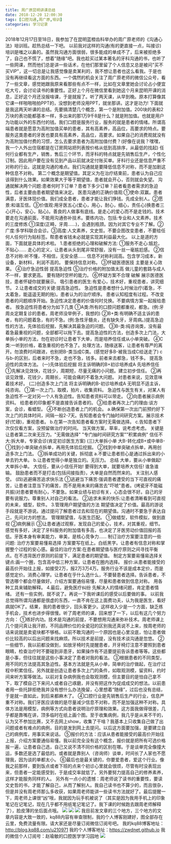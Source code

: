 ```yaml
---
title: 周广原昆明讲课总结
date: 2018-12-20 12:00:30
tags: [口腔沟通,周广原,培训]
categories: 学习记录
---
```

2018年12月17日至18日，我参加了在昆明蓝橙齿科举办的周广原老师的《沟通心法》培训班。趁热总结一下吧。
以前我对这样的沟通(有的更直接一点，叫接诊)培训是嗤之以鼻的。虽然我沟通方面很弱，很多能成的单成不了，后来被拒绝多了，自己也不慌了，想着"随缘"吧。我也趁买过某本著名的牙科沟通的书，也听了一些网课，然而他们总是讲一些话术，在他们那里留了个人信息又总是被问"买不买VIP"，这一切总是让我感觉像是卖某利的，我不想让患者也这么看我。于是也没有再继续看这方面的东西。一个偶然的机会关注了周广原老师的微信公众号，看了一些文章，感觉她跟我原来看那些有点不一样，比如在文章里她会讨论占小便宜吃大亏，会讨论读书的重要性。正好上个月在微信里看到她这个月来昆明开课的消息，正好这个月还没报啥课，于是就报了。听了两天课，从早到晚。原本打算像其它课一样啪啪啪拍PPT的，没想到老师没用PPT，就坐那讲。这才是功力!
下面就是我这两天听课的总结。先要搞清楚几个概念，第一个是附加值。200块的表和2万块的表功能都基本一样，多出来的那1万9千8是什么？就是附加值。也就是用户为功能以外的东西付的钱。我们口腔是服务行业，服务的就是患者的情绪。所谓高端患者就是愿意为高附加值买单的患者，其有高素养，高品位，高要求的特点。要服务这类患者的牙医也要具有高素养，高品位，高要求。如果自己的消费观就没有为高附加值付费的习惯，怎么去要求患者为高附加值付费？(好像在说我？嘿嘿，我一个人外出住宿都是在订房网站把列表按价格从低到高排序，从最低的找起)
任何行业都有生产，销售，售后三个环节，而牙科的特点就是先销售后生产，个性化订制。因此用户要在没有见到产品以前就决定付账买单。牙科行业还是信息严重不对称的行业。这就是沟通的难点。我们沟通就是要降低信息不对称，而不是加剧这种信息不对称。
第二个概念是期望值。其定义为在治疗结束前，患者认为自己应该得到什么效果。如果效果大于等于期望值，患者就会开心，否则就会失望。
沟通就解决两个问题:患者何时下订单？患者下多少订单？前者看患者需求的急迫性，后者主要由患者期望值来决定。
医患沟通的正确价值观:①使命:双赢。患者满意，牙医体现价值。我们成全患者，患者才能让我们挣钱。先成全别人。②愿景:和谐互信。③价值观:用牙医五心(爱心，用心，耐心，细心，责任心)换患者三心(开心，安心，贴心)。善良的人做事有底线。是走心的爱心而不是走钱的。技术要走在沟通前面，不能用沟通弥补技术。要练内功，包括:专业和人文素养。技术的三度修炼:①深度(正畸，牙周……)，会遇到瓶颈。因为对其它专业不了解。②广度:多学科联合会诊。③高度:人文素养，文史哲。不要企图改变患者，不要给任何人任何行为贴标签。帮患者省钱未必就是实现其利益最大化。
以上是道的方面，下面就是具体的术啦。
1.患者拒绝的心理和破解方法:
①服务不走心:尴尬，不贴心……
走心的定义，让患者从头到尾非常舒服，没有一丝一毫尴尬感。
②信息不对称:听不懂，不相信，无安全感……
信息不对称利润高。包含学习成本，新设备，新材料，利润不高的。
要保持信息对称。
③怀疑医德医技
主要是关心效果。
④治疗急迫性弱
提高急迫性
⑤治疗价格的附加值太高
做儿童的套路与成人不一样，要求更高。
要有随时空杯的能力。
⑥怀疑方案不合理
破解
展示医德医技，患者怀疑你就要展示。
吸引患者的医生:有爱心，技术好，重视患者，讲究细节。
2.让患者成交的关键:提高急迫性。
急迫性是患者想什么时候治疗(着急，不太着急，能遥遥无期的拖)。患者认为的治疗顺序。
患者认知程度有过程。不改变患者的问题顺序开始。急迫性决定患者的价值何时兑换。不要病情方案一起报给患者。
按急迫性将患者分为如下几类
①A类:所有的口腔问题都重视，都急。(例:牙周炎定期复诊的患者。周老师没举例子，我想的)
②B+类:有明确不适主诉的患者，有的问题着急，有的不急。(例:急性牙髓炎，还有缺失牙，牙周病。)提高急迫性的方法，先体验后挖掘，先解决其最急迫的问题。
③B-类:纯咨询类，没有最着急最重视的问题，全部都可以拖下去。提高急迫性的方法，创造多次上门法，大单拆小单的方法，勿在初诊时让患者下大单，而是培养信任或从小单突破。
④C类:一听到价格，着急重视的也不急了。处理方法，随缘送客，让患者有尊严的离开。勿浪费时间跟进，也别把B-类当成C类。(感觉好多B-被我当成C给送走了)
c与b-的区别，后者来时不急，走也不急，钱多。前者来去都急，钱不多。
提高急迫性的具体方法。
(一)先体验后挖掘
将主诉明确的B+初诊培养成A
先培养信任
①先解决见效快，花钱少，周期短，尽量无痛的小问题。建立初步信任。
②再谈见效慢，花钱少，周期长，可能会痛的不着急大问题。
对患者来说，见效意味着技术好。
(二)创造多次上门法
将主诉明确的B-初诊培养成A
无明显不适主诉，纯咨询。
①第一次上门，取模，拍片，收集资料。
急迫性与医生有关，对某人有急迫性不一定对另一个人有急迫性。告知患者资料可以带走。
②向患者展示病例资料。
给患者的印象都不是直接告诉患者的。
③给患者再次上门的理由:谈方案，会诊，看蜡型。
④不断创造患者上门的机会。
a.确保第一次出门前预约好下次上门的具体时间，间隔一般2-7天。告知患者会专门抽时间研究方案。展示技术好(忙碌)，重视患者。
b.在第一次告知患者看方案时无需做选择。
c.告知患者下次仅仅看方案，没预留做治疗的时间。
当天做方案，草率，说考虑考虑。
关键是让患者第二次来无压力。"无需做选择"
"专门抽时间研究方案""积累病例"
信任不大:拆大单，专家会诊(肯定初诊医生方案)
(三)大单拆小单
大B-转化成B+或中单B-
①找到小单突破点拆单，再用先体验后挖掘。
②找到中单突破点拆单，再用创造多次上门法。
③拆单成功的关键，拆彻底
a.不要让患者担心是通过拆出来的小单去钓大单。
b.让患者觉得小单是独立的。无压力。
总结
大单，要从小单做起!大单拆小单。
大信任，要从小信任开始!
要得到大单，就要培养大信任!
谁急谁输。
鼓励患者而不是打击(包括间接指责)，大单是自然而然来的。
关注别人感受。
(四)逃避痛苦追求快乐法
①逃避当下痛苦:强调患者遭受的当下可直视的痛苦，让患者注意当下的痛苦，而不是用未来的痛苦去"吓唬"患者。(烤瓷牙不能磁共振)对患者要有耐心，不要急。如果业绩与初诊有关，心态会很不好。自己的牙要有说服力。尊重别人对自己的看法。
②追求未来的快乐:让患者清晰看到可直视的未来，蜡型，软件。
3.管理用户期望值的方法
期望值决定了价值。最高的游说手段就是不游说。通过提问了解患者过去和现在的期望值。沟通时不要急于表达自己，先问对方的想法。
管理期望值，与医生匹配。
①做蜡型，软件模拟，做到直视
②病例展示
③让患者通过观察，发现自己的爱心，技术，对其重视，细节。感觉有多好，决定了牙科服务的附加值有多高，也决定了牙医劳动价值回报的高低。牙医本身有审美能力，审美，是核心竞争力……
制订治疗方案要注意的一些问题:
治疗方案要易懂易选择
方案要写在纸上。白纸黑字。让患者有信息对称和掌握整个过程的安心感。最佳的治疗方案:在患者期望值与医疗原则之间寻找平衡点。在不违背医疗原则的前提下，满足患者的期望值。
制定方案要易懂易选择关键点:画一个圈，包含高中低三种方案，让患者在圈内选择。
报价:从患者能接受的最高价开始往上报，如接受2万，报2万3万4万。服务行业不该是成本定价，而是感觉定价。消费心理学。让患者在乎什么选什么，不要替患者选择。告诉患者，不管选哪个都会尽量做好。介绍方案要通俗易懂，尽量和患者做到信息对称。
用各种工具来辅助解释。
4.最后，避免医疗纠纷
先解决人的情绪问题，肯定患者情绪。
还有一些实例，就不说了。再说一下我听课后的感受以后要做的事。
以前我总觉得所谓沟通都是很虚的东西，一直不肯在这上面费功夫，认为我是医生，看好病就OK了。结果，我的患者很少，回头客更少。这样收入少是一个方面，缺乏练手机会，技术也进步得很慢。听了周老师的课，回来想了一下，以后有这几个努力方向：
①练好内功。技术是沟通的前提，不要想用沟通来弥补技术。周老师课上几个提问真让我汗颜，不同品牌价位的全瓷冠的区别我还真说不上来，按周老师的话来说就是卖瓷块都不够格。以前不敢沟通的一个原因也是心里没底，怕让患者做价比较高的以后出问题来找麻烦。所以技术是前提，没有技术谈沟通是忽悠。
②一些细节，我以前都没做到，如放牙椅时先提醒患者，开牙椅灯注意不要照到患者眼睛，检查治疗时不要碰到非患牙，如果操作有不适要提前告诉患者等等。这些都是小事，但往往就是这些小事决定了患者对我的看法。
③根据患者的不同类型，用不同的方法提高其急迫性。基本方法就是先从小单，简单的治疗做起，在治疗过程中积累信任。另外就是创造让患者多次上门的条件，如取观测模，留资料，约时间来听方案等做法。以前对复杂病例我也会取观测模，但主要目的是怕自己拿不下，取了模自己下来问人或者自己琢磨，并没有把这作为促成成交的想法。以前患者用一些托辞拒绝我并没有想什么办法挽留，心里想着“随缘”，过后也没有总结，于是就一直如此，到后来都麻木了。
④口腔行业是先销售后生产的行业，信息严重不对称。我们牙医应该做的是尽量减少信息不对称，而不是加强这种不对称。具体方法是用模型，病例等方式向患者说明治疗原理和效果。这方面我做得很差，几乎都是靠嘴在讲，顶多临时在纸上画个图。至于收集病例，我几乎是从来不干的，认为又不参加比赛，又不去网上show，收集了干啥？我基本上只收集自己做了出问题或者有难点的病例，目的是发到网上去提问。以后这方面要加强，是要建立自己的病例库，用事实来说话。
⑤报价的方法：应该从患者能接受的最高价开始往上报，介绍方案要通俗易懂。我以前完全没有这个概念，报价就是把所有可选价格报一遍，让患者自己选，自己又说不清不同价格的区别在哪。于是谈单完全像撞大运，多数还是选了最低的。或者就是靠别人（咨询师）谈单，时间长了人家也不愿理我，因为谈的单都太小。
⑥最后也是最关键的，你要爱患者，爱这个行业。像我之前那样，要到饭点或者下班的点来个初诊心里就会很烦，尽管有时没表现出来，但患者一定能感受到，于是成交率就低了。另外要努力提高自己的修养素养，这样才能服务同样的人。
另外有一点小的遗憾：周老师说了读书的重要性，要读文史哲的书，才能了解自己，从而了解别人。我自己读书也不算少的，而且很杂，但是并没有周老师那么多收获，如果周老师能讲一些读书方法就好了。最后提醒一下，周老师上课很“凶”哦，我就因为玩手机被说了（其实是因为我用手机上的印象笔记在记笔记，现在几乎都不用纸笔记笔记了。我下课的时候跑去跟周老师解释了），脸皮薄的坐后面点哦。
![](https://zymblog-1258069789.cos.ap-chengdu.myqcloud.com/blog0063-zgykmjk/01.jpg)
![](https://zymblog-1258069789.cos.ap-chengdu.myqcloud.com/blog0063-zgykmjk/02.jpg)
![](https://zymblog-1258069789.cos.ap-chengdu.myqcloud.com/blog0063-zgykmjk/03.jpg)
我目前发文章的三个地方，三个地方的文章内容是大致一致的，kq88内容有审查限制，我的个人博客刚建好，图全部存在云里，免费流量有限。请大家还是尽量订阅微信订阅号吧。
我的kq88博客地址：http://blog.kq88.com/u210971
我的个人博客地址：https://zwdnet.github.io
我的微信个人订阅号：赵瑜敏的口腔医学学习园地
![](https://zymblog-1258069789.cos.ap-chengdu.myqcloud.com/other/wx.jpg)